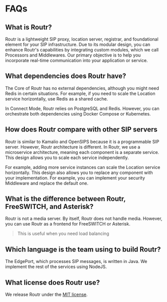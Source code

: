 # FAQs

## What is Routr?

Routr is a lightweight SIP proxy, location server, registrar, and foundational element for your SIP infrastructure. Due to its modular design, you can enhance Routr's capabilities by integrating custom modules, which we call Processors and Middlewares. Our primary objective is to help you incorporate real-time communication into your application or service.

## What dependencies does Routr have?

The Core of Routr has no external dependencies, although you might need Redis in certain situations. For example, if you need to scale the Location service horizontally, use Redis as a shared cache.

In Connect Mode, Routr relies on PostgreSQL and Redis. However, you can orchestrate both dependencies using Docker Compose or Kubernetes.

## How does Routr compare with other SIP servers

Routr is similar to Kamalio and OpenSIPS because it is a programmable SIP server. However, Routr architecture is different. In Routr, we use a microservice architecture, meaning each component is a separate service. This design allows you to scale each service independently. 

For example, adding more service instances can scale the Location service horizontally. This design also allows you to replace any component with your implementation. For example, you can implement your security Middleware and replace the default one.

## What is the difference between Routr, FreeSWITCH, and Asterisk?

Routr is not a media server. By itself, Routr does not handle media. However, you can use Routr as a frontend for FreeSWITCH or Asterisk. 

> This is useful when you need load balancing

## Which language is the team using to build Routr?

The EdgePort, which processes SIP messages, is written in Java. We implement the rest of the services using NodeJS.

## What license does Routr use?

We release Routr under the [MIT license](https://github.com/fonoster/routr/blob/main/LICENSE).